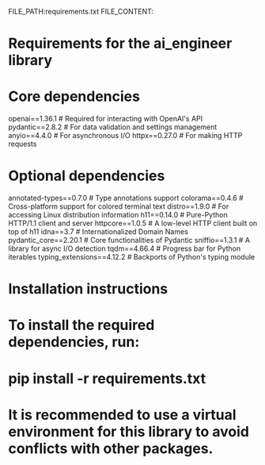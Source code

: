 FILE_PATH:requirements.txt
FILE_CONTENT:
# Requirements for the ai_engineer library

# Core dependencies
openai==1.36.1  # Required for interacting with OpenAI's API
pydantic==2.8.2  # For data validation and settings management
anyio==4.4.0  # For asynchronous I/O
httpx==0.27.0  # For making HTTP requests

# Optional dependencies
annotated-types==0.7.0  # Type annotations support
colorama==0.4.6  # Cross-platform support for colored terminal text
distro==1.9.0  # For accessing Linux distribution information
h11==0.14.0  # Pure-Python HTTP/1.1 client and server
httpcore==1.0.5  # A low-level HTTP client built on top of h11
idna==3.7  # Internationalized Domain Names
pydantic_core==2.20.1  # Core functionalities of Pydantic
sniffio==1.3.1  # A library for async I/O detection
tqdm==4.66.4  # Progress bar for Python iterables
typing_extensions==4.12.2  # Backports of Python's typing module

# Installation instructions
# To install the required dependencies, run:
# pip install -r requirements.txt

# It is recommended to use a virtual environment for this library to avoid conflicts with other packages.